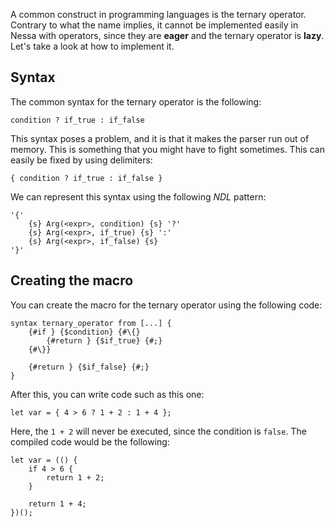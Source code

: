 A common construct in programming languages is the ternary operator. Contrary to what the name implies,
it cannot be implemented easily in Nessa with operators, since they are **eager** and the ternary operator is **lazy**. Let's
take a look at how to implement it.

## Syntax

The common syntax for the ternary operator is the following:

```
condition ? if_true : if_false
```

This syntax poses a problem, and it is that it makes the parser run out of memory. This is something that you might have to fight
sometimes. This can easily be fixed by using delimiters:

```
{ condition ? if_true : if_false }
```

We can represent this syntax using the following *NDL* pattern:

```
'{' 
    {s} Arg(<expr>, condition) {s} '?' 
    {s} Arg(<expr>, if_true) {s} ':' 
    {s} Arg(<expr>, if_false) {s} 
'}'
```

## Creating the macro

You can create the macro for the ternary operator using the following code:

```
syntax ternary_operator from [...] {
    {#if } {$condition} {#\{}
        {#return } {$if_true} {#;}
    {#\}}
    
    {#return } {$if_false} {#;}
}
```

After this, you can write code such as this one:

```
let var = { 4 > 6 ? 1 + 2 : 1 + 4 };
```

Here, the `1 + 2` will never be executed, since the condition is `false`. The compiled code would be the following:

```
let var = (() {
    if 4 > 6 {
        return 1 + 2;
    }

    return 1 + 4;
})();
```